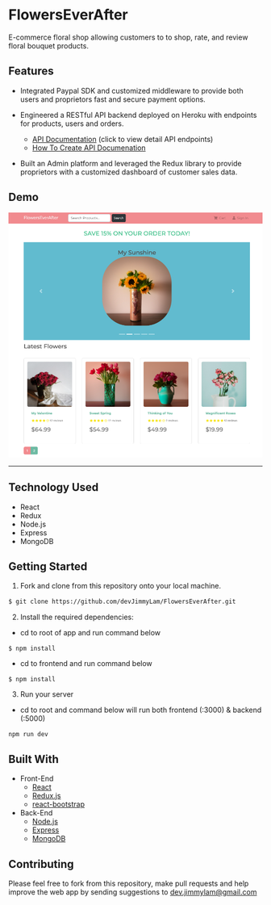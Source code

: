 
# FlowersEverAfter
E-commerce floral shop allowing customers to to shop, rate, and review floral bouquet products.
## Features
- Integrated Paypal SDK and customized middleware to provide both users and proprietors fast and secure payment options.

- Engineered a RESTful API backend deployed on Heroku with endpoints for products, users and orders.
  - [API Documentation](https://www.devjimmylam.com/API.html) (click to view detail API endpoints)
  - [How To Create API Documenation](https://github.com/devJimmyLam/FlowersEverAfter/tree/main/API%20Documentation)

- Built an Admin platform and leveraged the Redux library to provide proprietors with a customized dashboard of customer sales data.

## Demo
<p align="center">
  <img src="./frontend/public/images/fea_welcome.png">
</p>
<hr/>

## Technology Used 
- React
- Redux
- Node.js
- Express
- MongoDB


## Getting Started
1. Fork and clone from this repository onto your local machine.
```bash
$ git clone https://github.com/devJimmyLam/FlowersEverAfter.git
```
2. Install the required dependencies:
- cd to root of app and run command below 
```
$ npm install
```
- cd to frontend and run command below
```
$ npm install
```
3. Run your server
- cd to root and command below will run both frontend (:3000) & backend (:5000)
```
npm run dev
```

## Built With
* Front-End
  * [React](https://reactjs.org/)
  * [Redux.js](https://redux.js.org/)
  * [react-bootstrap](https://react-bootstrap.github.io/)
* Back-End
  * [Node.js](https://www.oracle.com/java/technologies/)
  * [Express](https://expressjs.com/)
  * [MongoDB](https://www.mongodb.com/)

## Contributing
Please feel free to fork from this repository, make pull requests and help improve the web app by sending suggestions to dev.jimmylam@gmail.com
